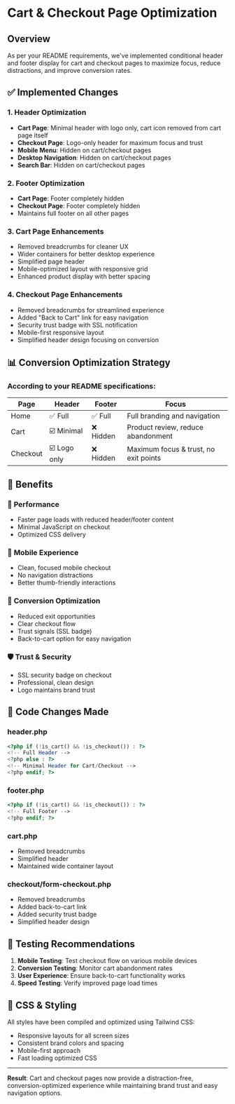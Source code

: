 # Cart & Checkout Page Optimization

## Overview
As per your README requirements, we've implemented conditional header and footer display for cart and checkout pages to maximize focus, reduce distractions, and improve conversion rates.

## ✅ Implemented Changes

### 1. **Header Optimization**
- **Cart Page**: Minimal header with logo only, cart icon removed from cart page itself
- **Checkout Page**: Logo-only header for maximum focus and trust
- **Mobile Menu**: Hidden on cart/checkout pages
- **Desktop Navigation**: Hidden on cart/checkout pages
- **Search Bar**: Hidden on cart/checkout pages

### 2. **Footer Optimization**
- **Cart Page**: Footer completely hidden
- **Checkout Page**: Footer completely hidden
- Maintains full footer on all other pages

### 3. **Cart Page Enhancements**
- Removed breadcrumbs for cleaner UX
- Wider containers for better desktop experience
- Simplified page header
- Mobile-optimized layout with responsive grid
- Enhanced product display with better spacing

### 4. **Checkout Page Enhancements**
- Removed breadcrumbs for streamlined experience
- Added "Back to Cart" link for easy navigation
- Security trust badge with SSL notification
- Mobile-first responsive layout
- Simplified header design focusing on conversion

## 📊 Conversion Optimization Strategy

### According to your README specifications:

| Page     | Header       | Footer     | Focus                                  |
| -------- | ------------ | ---------- | -------------------------------------- |
| Home     | ✅ Full       | ✅ Full     | Full branding and navigation           |
| Cart     | ☑️ Minimal   | ❌ Hidden   | Product review, reduce abandonment     |
| Checkout | ☑️ Logo only | ❌ Hidden   | Maximum focus & trust, no exit points |

## 🎯 Benefits

### 🚀 **Performance**
- Faster page loads with reduced header/footer content
- Minimal JavaScript on checkout
- Optimized CSS delivery

### 📱 **Mobile Experience**
- Clean, focused mobile checkout
- No navigation distractions
- Better thumb-friendly interactions

### 💼 **Conversion Optimization**
- Reduced exit opportunities
- Clear checkout flow
- Trust signals (SSL badge)
- Back-to-cart option for easy navigation

### 🛡️ **Trust & Security**
- SSL security badge on checkout
- Professional, clean design
- Logo maintains brand trust

## 🔧 Code Changes Made

### **header.php**
```php
<?php if (!is_cart() && !is_checkout()) : ?>
<!-- Full Header -->
<?php else : ?>
<!-- Minimal Header for Cart/Checkout -->
<?php endif; ?>
```

### **footer.php**
```php
<?php if (!is_cart() && !is_checkout()) : ?>
<!-- Full Footer -->
<?php endif; ?>
```

### **cart.php**
- Removed breadcrumbs
- Simplified header
- Maintained wide container layout

### **checkout/form-checkout.php**
- Removed breadcrumbs
- Added back-to-cart link
- Added security trust badge
- Simplified header design

## 🧪 Testing Recommendations

1. **Mobile Testing**: Test checkout flow on various mobile devices
2. **Conversion Testing**: Monitor cart abandonment rates
3. **User Experience**: Ensure back-to-cart functionality works
4. **Speed Testing**: Verify improved page load times

## 🎨 CSS & Styling

All styles have been compiled and optimized using Tailwind CSS:
- Responsive layouts for all screen sizes
- Consistent brand colors and spacing
- Mobile-first approach
- Fast loading optimized CSS

---

**Result**: Cart and checkout pages now provide a distraction-free, conversion-optimized experience while maintaining brand trust and easy navigation options.
